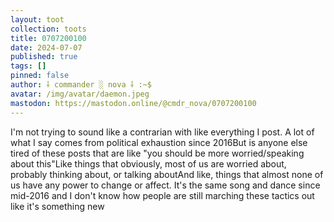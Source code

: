```yaml
---
layout: toot
collection: toots
title: 0707200100
date: 2024-07-07
published: true
tags: []
pinned: false
author: ⸸ commander ░ nova ⸸ :~$
avatar: /img/avatar/daemon.jpeg
mastodon: https://mastodon.online/@cmdr_nova/0707200100
---
```


I'm not trying to sound like a contrarian with like everything I post. A lot of what I say comes from political exhaustion since 2016But is anyone else tired of these posts that are like "you should be more worried/speaking about this"Like things that obviously, most of us are worried about, probably thinking about, or talking aboutAnd like, things that almost none of us have any power to change or affect. It's the same song and dance since mid-2016 and I don't know how people are still marching these tactics out like it's something new
